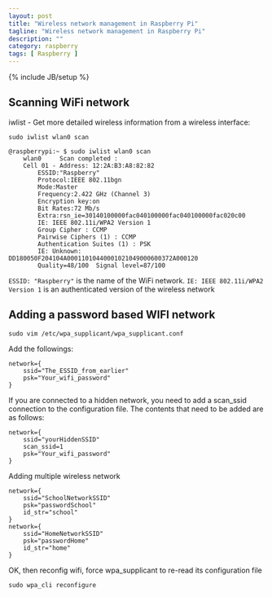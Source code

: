 ```yaml
---
layout: post
title: "Wireless network management in Raspberry Pi"
tagline: "Wireless network management in Raspberry Pi"
description: ""
category: raspberry
tags: [ Raspberry ]
---
```

{% include JB/setup %}

## Scanning WiFi network

iwlist - Get more detailed wireless information from a wireless interface:

    sudo iwlist wlan0 scan

    @raspberrypi:~ $ sudo iwlist wlan0 scan
        wlan0     Scan completed :
        Cell 01 - Address: 12:2A:B3:A8:82:82
            ESSID:"Raspberry"
            Protocol:IEEE 802.11bgn
            Mode:Master
            Frequency:2.422 GHz (Channel 3)
            Encryption key:on
            Bit Rates:72 Mb/s
            Extra:rsn_ie=30140100000fac040100000fac040100000fac020c00
            IE: IEEE 802.11i/WPA2 Version 1
            Group Cipher : CCMP
            Pairwise Ciphers (1) : CCMP
            Authentication Suites (1) : PSK
            IE: Unknown: DD180050F204104A00011010440001021049000600372A000120
            Quality=48/100  Signal level=87/100

`ESSID: "Raspberry"` is the name of the WiFi network.
`IE: IEEE 802.11i/WPA2 Version 1` is an authenticated version of the wireless network

## Adding a password based WIFI network

    sudo vim /etc/wpa_supplicant/wpa_supplicant.conf

Add the followings:

    network={
        ssid="The_ESSID_from_earlier"
        psk="Your_wifi_password"
    }

If you are connected to a hidden network, you need to add a scan_ssid connection to the configuration file. The contents that need to be added are as follows:

    network={
        ssid="yourHiddenSSID"
        scan_ssid=1
        psk="Your_wifi_password"
    }


Adding multiple wireless network

    network={
        ssid="SchoolNetworkSSID"
        psk="passwordSchool"
        id_str="school"
    }
    network={
        ssid="HomeNetworkSSID"
        psk="passwordHome"
        id_str="home"
    }


OK, then reconfig wifi, force wpa_supplicant to re-read its configuration file

    sudo wpa_cli reconfigure


